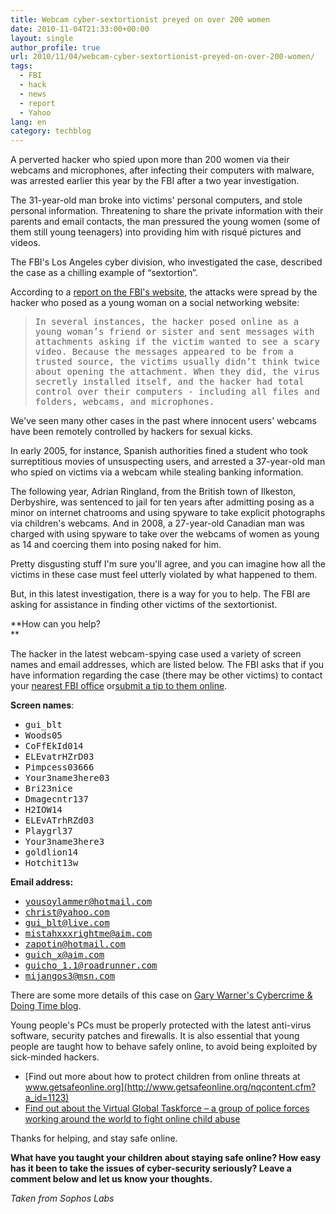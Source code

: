 ```yaml
---
title: Webcam cyber-sextortionist preyed on over 200 women
date: 2010-11-04T21:33:00+00:00
layout: single
author_profile: true
url: 2010/11/04/webcam-cyber-sextortionist-preyed-on-over-200-women/
tags:
  - FBI
  - hack
  - news
  - report
  - Yahoo
lang: en
category: techblog
---
```

A perverted hacker who spied upon more than 200 women via their webcams and microphones, after infecting their computers with malware, was arrested earlier this year by the FBI after a two year investigation.

The 31-year-old man broke into victims' personal computers, and stole personal information. Threatening to share the private information with their parents and email contacts, the man pressured the young women (some of them still young teenagers) into providing him with risqué pictures and videos.

The FBI's Los Angeles cyber division, who investigated the case, described the case as a chilling example of &#8220;sextortion&#8221;.

According to a [report on the FBI's website](http://www.fbi.gov/news/stories/2010/november/web-of-victims/web-of-victims), the attacks were spread by the hacker who posed as a young woman on a social networking website:

> <tt>In several instances, the hacker posed online as a young woman’s friend or sister and sent messages with attachments asking if the victim wanted to see a scary video. Because the messages appeared to be from a trusted source, the victims usually didn’t think twice about opening the attachment. When they did, the virus secretly installed itself, and the hacker had total control over their computers - including all files and folders, webcams, and microphones.</tt>

We've seen many other cases in the past where innocent users' webcams have been remotely controlled by hackers for sexual kicks.

In early 2005, for instance, Spanish authorities fined a student who took surreptitious movies of unsuspecting users, and arrested a 37-year-old man who spied on victims via a webcam while stealing banking information.

The following year, Adrian Ringland, from the British town of Ilkeston, Derbyshire, was sentenced to jail for ten years after admitting posing as a minor on internet chatrooms and using spyware to take explicit photographs via children's webcams. And in 2008, a 27-year-old Canadian man was charged with using spyware to take over the webcams of women as young as 14 and coercing them into posing naked for him.

Pretty disgusting stuff I'm sure you'll agree, and you can imagine how all the victims in these case must feel utterly violated by what happened to them.

But, in this latest investigation, there is a way for you to help. The FBI are asking for assistance in finding other victims of the sextortionist.

**How can you help?  
** 

The hacker in the latest webcam-spying case used a variety of screen names and email addresses, which are listed below. The FBI asks that if you have information regarding the case (there may be other victims) to contact your [nearest FBI office](http://www.fbi.gov/contact-us/field) or[submit a tip to them online](https://tips.fbi.gov/).

**Screen names**:

  * <tt>gui_blt</tt>
  * <tt>Woods05</tt>
  * <tt>CoFfEkId014</tt>
  * <tt>ELEvatrHZrD03</tt>
  * <tt>Pimpcess03666</tt>
  * <tt>Your3name3here03</tt>
  * <tt>Bri23nice</tt>
  * <tt>Dmagecntr137</tt>
  * <tt>H2IOW14</tt>
  * <tt>ELEvATrhRZd03</tt>
  * <tt>Playgrl37</tt>
  * <tt>Your3name3here3</tt>
  * <tt>goldlion14</tt>
  * <tt>Hotchit13w</tt>

**Email address:**

  * <tt>yousoylammer@hotmail.com</tt>
  * <tt>christ@yahoo.com</tt>
  * <tt>gui_blt@live.com</tt>
  * <tt>mistahxxxrightme@aim.com</tt>
  * <tt>zapotin@hotmail.com</tt>
  * <tt>guich_x@aim.com</tt>
  * <tt>guicho_1.1@roadrunner.com</tt>
  * <tt>mijangos3@msn.com</tt>

There are some more details of this case on [Gary Warner's Cybercrime & Doing Time blog](http://garwarner.blogspot.com/2010/11/sextortion-hacker-victims-sought-by-fbi.html).

Young people's PCs must be properly protected with the latest anti-virus software, security patches and firewalls. It is also essential that young people are taught how to behave safely online, to avoid being exploited by sick-minded hackers.

  * [Find out more about how to protect children from online threats at www.getsafeonline.org](http://www.getsafeonline.org/nqcontent.cfm?a_id=1123)
  * [Find out about the Virtual Global Taskforce &#8211; a group of police forces working around the world to fight online child abuse](http://www.virtualglobaltaskforce.com/)

Thanks for helping, and stay safe online.

**What have you taught your children about staying safe online? How easy has it been to take the issues of cyber-security seriously? Leave a comment below and let us know your thoughts.**

_Taken from Sophos Labs_